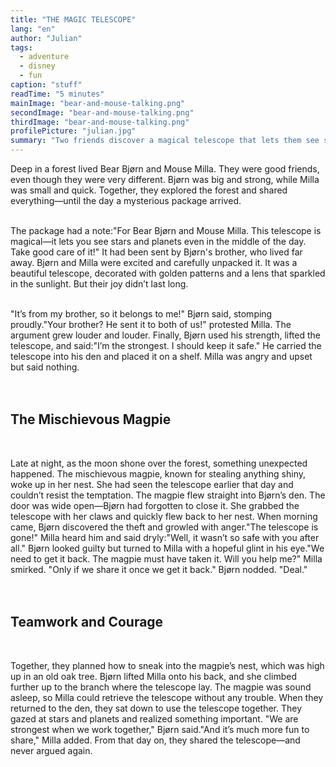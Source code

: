 ```yaml
---
title: "THE MAGIC TELESCOPE"
lang: "en"
author: "Julian"
tags:
  - adventure
  - disney
  - fun
caption: "stuff"
readTime: "5 minutes"
mainImage: "bear-and-mouse-talking.png"
secondImage: "bear-and-mouse-talking.png"
thirdImage: "bear-and-mouse-talking.png"
profilePicture: "julian.jpg"
summary: "Two friends discover a magical telescope that lets them see stars even in the middle of the day. Excited by the gift, they are soon caught up in a disagreement over who it truly belongs to. When the telescope is stolen, they must put aside their differences and work together to get it back."
---
```


Deep in a forest lived Bear Bjørn and Mouse Milla. They were good friends, even though they were very different. Bjørn was big and strong, while Milla was small and quick. Together, they explored the forest and shared everything—until the day a mysterious package arrived.
<br>
<br>

The package had a note:"For Bear Bjørn and Mouse Milla. This telescope is magical—it lets you see stars and planets even in the middle of the day. Take good care of it!"
It had been sent by Bjørn's brother, who lived far away. Bjørn and Milla were excited and carefully unpacked it. It was a beautiful telescope, decorated with golden patterns and a lens that sparkled in the sunlight.
But their joy didn’t last long.
<br>
<br>

"It’s from my brother, so it belongs to me!" Bjørn said, stomping proudly."Your brother? He sent it to both of us!" protested Milla.
The argument grew louder and louder. Finally, Bjørn used his strength, lifted the telescope, and said:"I’m the strongest. I should keep it safe."
He carried the telescope into his den and placed it on a shelf. Milla was angry and upset but said nothing.
<br>
<br>
<br>

## The Mischievous Magpie

<br>

Late at night, as the moon shone over the forest, something unexpected happened. The mischievous magpie, known for stealing anything shiny, woke up in her nest. She had seen the telescope earlier that day and couldn’t resist the temptation.
The magpie flew straight into Bjørn’s den. The door was wide open—Bjørn had forgotten to close it. She grabbed the telescope with her claws and quickly flew back to her nest.
When morning came, Bjørn discovered the theft and growled with anger."The telescope is gone!"
Milla heard him and said dryly:"Well, it wasn’t so safe with you after all."
Bjørn looked guilty but turned to Milla with a hopeful glint in his eye."We need to get it back. The magpie must have taken it. Will you help me?"
Milla smirked. "Only if we share it once we get it back."
Bjørn nodded. "Deal."
<br>
<br>
<br>

## Teamwork and Courage

<br>

Together, they planned how to sneak into the magpie’s nest, which was high up in an old oak tree. Bjørn lifted Milla onto his back, and she climbed further up to the branch where the telescope lay. The magpie was sound asleep, so Milla could retrieve the telescope without any trouble.
When they returned to the den, they sat down to use the telescope together. They gazed at stars and planets and realized something important.
"We are strongest when we work together," Bjørn said."And it’s much more fun to share," Milla added.
From that day on, they shared the telescope—and never argued again.

